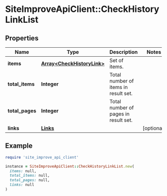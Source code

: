 # SiteImproveApiClient::CheckHistoryLinkList

## Properties

| Name | Type | Description | Notes |
| ---- | ---- | ----------- | ----- |
| **items** | [**Array&lt;CheckHistoryLink&gt;**](CheckHistoryLink.md) | Set of items. |  |
| **total_items** | **Integer** | Total number of items in result set. |  |
| **total_pages** | **Integer** | Total number of pages in result set. |  |
| **links** | [**Links**](Links.md) |  | [optional] |

## Example

```ruby
require 'site_improve_api_client'

instance = SiteImproveApiClient::CheckHistoryLinkList.new(
  items: null,
  total_items: null,
  total_pages: null,
  links: null
)
```

